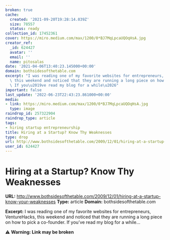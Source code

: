 ```yaml
---
broken: true
cache:
  created: '2021-09-20T19:28:14.039Z'
  size: 78557
  status: ready
collection_id: 17452361
cover: https://miro.medium.com/max/1200/0*BJ7MqLpcaUQOqHsA.jpg
creator_ref:
  _id: 624427
  avatar: ''
  email: ''
  name: pitosalas
date: '2021-04-06T13:40:23.145000+00:00'
domain: bothsidesofthetable.com
excerpt: "I was reading one of my favorite websites for entrepreneurs, VentureHacks,\
  \ this weekend and noticed that they are running a long piece on how to pick a co-founder.\
  \ If you\u2019ve read my blog for a while\u2026"
important: false
last_update: '2022-06-23T22:43:23.861000+00:00'
media:
- link: https://miro.medium.com/max/1200/0*BJ7MqLpcaUQOqHsA.jpg
  type: image
raindrop_id: 257322904
raindrop_type: article
tags:
- hiring startup entrepreneurship
title: Hiring at a Startup? Know Thy Weaknesses
type: drop
url: http://www.bothsidesofthetable.com/2009/12/01/hiring-at-a-startup-know-your-weaknesses
user_id: 624427
---
```


# Hiring at a Startup? Know Thy Weaknesses

**URL:** http://www.bothsidesofthetable.com/2009/12/01/hiring-at-a-startup-know-your-weaknesses
**Type:** article
**Domain:** bothsidesofthetable.com

**Excerpt:** I was reading one of my favorite websites for entrepreneurs, VentureHacks, this weekend and noticed that they are running a long piece on how to pick a co-founder. If you’ve read my blog for a while…

⚠️ **Warning: Link may be broken**
